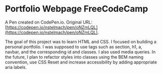 # Portfolio Webpage FreeCodeCamp

A Pen created on CodePen.io. Original URL: [https://codepen.io/nstelmach/pen/oNZmLQL](https://codepen.io/nstelmach/pen/oNZmLQL).

The goal of this project was to learn HTML and CSS. I focused on building a personal portfolio. I was supposed to use tags such as section, h1, a, navbar, and the corresponding id and classes. I also used media queries. In the future, I plan to refactor styles into classes using the BEM naming convention, use CSS Reset and increase accessibility by adding appropriate aria labels.

